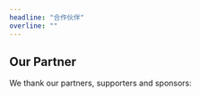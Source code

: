 ```yaml
---
headline: "合作伙伴"
overline: ""
---
```


## Our Partner

We thank our partners, supporters and sponsors:
